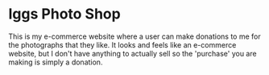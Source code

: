 # Iggs Photo Shop

This is my e-commerce website where a user can make donations to me for the photographs that they like. It looks and feels like an e-commerce website, but I don't have anything to actually sell so the 'purchase' you are making is simply a donation. 
